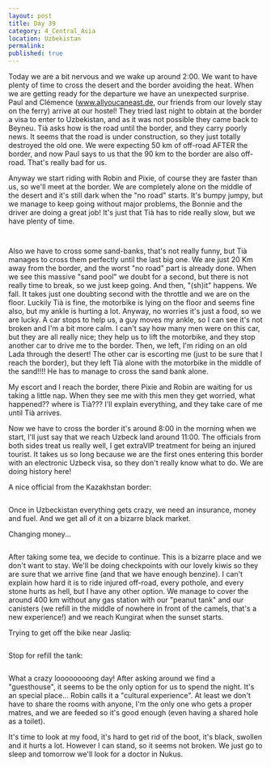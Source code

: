 ```yaml
---
layout: post
title: Day 39
category: 4_Central_Asia
location: Uzbekistan
permalink: 
published: true
---
```


Today we are a bit nervous and we wake up around 2:00. We want to have plenty of time to cross the desert and the border avoiding the heat. When we are getting ready for the departure we have an unexpected surprise. Paul and Clémence (www.allyoucaneast.de, our friends from our lovely stay on the ferry) arrive at our hostel! They tried last night to obtain at the border a visa to enter to Uzbekistan, and as it was not possible they came back to Beyneu. Tià asks how is the road until the border, and they carry poorly news. It seems that the road is under construction, so they just totally destroyed the old one. We were expecting 50 km of off-road AFTER the border, and now Paul says to us that the 90 km to the border are also off-road. That's really bad for us.

Anyway we start riding with Robin and Pixie, of course they are faster than us, so we'll meet at the border. We are completely alone on the middle of the desert and it's still dark when the "no road" starts. It's bumpy jumpy, but we manage to keep going without major problems, the Bonnie and the driver are doing a great job! It's just that Tià has to ride really slow, but we have plenty of time.

<p><a
href="https://lh3.googleusercontent.com/1M2qNEjq7X33EJfsD4CYU9j160gaocX9dBNBGdCRxNXBqNOG9KlCKdblKQfZULr7Psx7KrgdB8mVqckjiSHC-5XxJZHuQGTdWVOvi8hOvkpuJfTxwXzG0LGsTbrucwn-rkEFPt-e5qgDeN6YnxQTRfdyWf3_EO_GC3OP9kbM1CVR1UUwnr-ls_0XgGf6tRFHU8Axy5htjclAkVz_XO7-XYQayBxA7_vaEULZRVJ9YlQ6UzM-llrX3VyKBBqltef4YWTc2Zohxg0xHjcUctVpEdUqSINn6Njmg2yKx8mItTUDxIgAkNomyLoif1QN7CEowSarc44flgs9vCCpNXig_nC8D5h6ftAUItRIpgUSpLEOd1xRL4HIq68Sdefae1u2z1xHA8ErJiUSD2vh4tG2tKXAu0Kf5AhLNCG_J0nDOASCfBUsSqnhXHFqy5iYF42Aton7sleoCKavKUzuM4DCUwRVXQUqu9kGg-QJcuQ3cJpSg_cH2PcvyS8N-L_ob3o4yonSN5FQQ1lHQa6I9O-TujFTzjSvC2Aq_Rmem3dOF2viKy4uXCss4RJC9wPFvxh2vJnP9CYlKXwoQ2MCjGNFlV0dg_Vcmkw0G2uSBnBefS8xGHHKrUWQOPcTpq34i7hDYIz_gEDmv-aJgNC6G79GGLOeJqaSmx1clw=w1052-h789-no"><img 
src="https://lh3.googleusercontent.com/1M2qNEjq7X33EJfsD4CYU9j160gaocX9dBNBGdCRxNXBqNOG9KlCKdblKQfZULr7Psx7KrgdB8mVqckjiSHC-5XxJZHuQGTdWVOvi8hOvkpuJfTxwXzG0LGsTbrucwn-rkEFPt-e5qgDeN6YnxQTRfdyWf3_EO_GC3OP9kbM1CVR1UUwnr-ls_0XgGf6tRFHU8Axy5htjclAkVz_XO7-XYQayBxA7_vaEULZRVJ9YlQ6UzM-llrX3VyKBBqltef4YWTc2Zohxg0xHjcUctVpEdUqSINn6Njmg2yKx8mItTUDxIgAkNomyLoif1QN7CEowSarc44flgs9vCCpNXig_nC8D5h6ftAUItRIpgUSpLEOd1xRL4HIq68Sdefae1u2z1xHA8ErJiUSD2vh4tG2tKXAu0Kf5AhLNCG_J0nDOASCfBUsSqnhXHFqy5iYF42Aton7sleoCKavKUzuM4DCUwRVXQUqu9kGg-QJcuQ3cJpSg_cH2PcvyS8N-L_ob3o4yonSN5FQQ1lHQa6I9O-TujFTzjSvC2Aq_Rmem3dOF2viKy4uXCss4RJC9wPFvxh2vJnP9CYlKXwoQ2MCjGNFlV0dg_Vcmkw0G2uSBnBefS8xGHHKrUWQOPcTpq34i7hDYIz_gEDmv-aJgNC6G79GGLOeJqaSmx1clw=w1052-h789-no" alt=""></a></p>

<p><a
href="https://lh3.googleusercontent.com/G_ar8bSRL03slUb7eEfeSmTp4UvTMAbWi31iuKgEa83MyuFKtIA0ujlaBHQmN2VClwwjTQOtFoT0Mc-fN6LlbzPhQuMkRtsVQVh95sNVlrbz6zFuzVOEa06JvlbbfwCyj7uCEBpjjuT6cBFXU6AcGo8OEZb4a_hxWIbYbrGphuS31_wdwXQrxyLLz2ysTXbdI32teRk8FlwYNjC7WaPnGoBECdwdmxSAhjC6-YKWbpriyiXHL0axkpjf17_F92JGkLRR94xbUooDRr5b-D-gCbIzakvcIR7-RuoX605M_crg1tetv0MT_xxGV4qV6rIGGI9r-lekZqqUq3aEp0T125uwmiolN1hYYnK9TubduGZK0_bPi2ZbaDdhvCTwNXRWvIEJ-jxSUBgjiAa4Im4m_FStllL30tbwhu6ToZt_zqv9qdiOhEsJ54CEIdsJy7ihgAlppsYTsCdQayO2nmt01Y3iShIcVSpXffZtCwDHlVovQoz2YTH11kgWzo-oW94lYkuC7W8nuQ8NOjMoL3GIqtpqGfWx0_mOBgVu3f47O4ldbK59N7H9ShJ7e1vUbXaiepvGz34tMuBeAaivGrZEdwpVlOwtd5q7SsPFaiGLn5OkJ-TSeCk6HdwdO5t47QdjfUxCkJWKD65XkCx00MBrEEf9YzKTqOgvuA=w1052-h789-no"><img 
src="https://lh3.googleusercontent.com/G_ar8bSRL03slUb7eEfeSmTp4UvTMAbWi31iuKgEa83MyuFKtIA0ujlaBHQmN2VClwwjTQOtFoT0Mc-fN6LlbzPhQuMkRtsVQVh95sNVlrbz6zFuzVOEa06JvlbbfwCyj7uCEBpjjuT6cBFXU6AcGo8OEZb4a_hxWIbYbrGphuS31_wdwXQrxyLLz2ysTXbdI32teRk8FlwYNjC7WaPnGoBECdwdmxSAhjC6-YKWbpriyiXHL0axkpjf17_F92JGkLRR94xbUooDRr5b-D-gCbIzakvcIR7-RuoX605M_crg1tetv0MT_xxGV4qV6rIGGI9r-lekZqqUq3aEp0T125uwmiolN1hYYnK9TubduGZK0_bPi2ZbaDdhvCTwNXRWvIEJ-jxSUBgjiAa4Im4m_FStllL30tbwhu6ToZt_zqv9qdiOhEsJ54CEIdsJy7ihgAlppsYTsCdQayO2nmt01Y3iShIcVSpXffZtCwDHlVovQoz2YTH11kgWzo-oW94lYkuC7W8nuQ8NOjMoL3GIqtpqGfWx0_mOBgVu3f47O4ldbK59N7H9ShJ7e1vUbXaiepvGz34tMuBeAaivGrZEdwpVlOwtd5q7SsPFaiGLn5OkJ-TSeCk6HdwdO5t47QdjfUxCkJWKD65XkCx00MBrEEf9YzKTqOgvuA=w1052-h789-no" alt=""></a></p>

Also we have to cross some sand-banks, that's not really funny, but Tià manages to cross them perfectly until the last big one. We are just 20 Km away from the border, and the worst "no road" part is already done. When we see this massive "sand pool" we doubt for a second, but there is not really time to break, so we just keep going. And then, "(sh)it" happens. We fall. It takes just one doubting second with the throttle and we are on the floor. Luckily Tià is fine, the motorbike is lying on the floor and seems fine also, but my ankle is hurting a lot. Anyway, no worries it's just a food, so we are lucky. A car stops to help us, a guy moves my ankle, so I can see it's not broken and I'm a bit more calm. I can't say how many men were on this car, but they are all really nice; they help us to lift the motorbike, and they stop another car to drive me to the border. Then, we left, I'm riding on an old Lada through the desert! The other car is escorting me (just to be sure that I reach the border), but they left Tià alone with the motorbike in the middle of the sand!!!! He has to manage to cross the sand bank alone.

My escort and I reach the border, there Pixie and Robin are waiting for us taking a little nap. When they see me with this men they get worried, what happened?? where is Tià??? I'll explain everything, and they take care of me until Tià arrives. 

Now we have to cross the border it's around 8:00 in the morning when we start, I'll just say that we reach Uzbeck land around 11:00. The officials from both sides treat us really well, I get extraVIP treatment for being an injured tourist. It takes us so long because we are the first ones entering this border with an electronic Uzbeck visa, so they don't really know what to do. We are doing history here!

A nice official from the Kazakhstan border:

<p><a
href="https://lh3.googleusercontent.com/fWauJAIeteCSxynltsIX0cPC2TeaXQyKgvqRKsc_4HkiHpDJcOYgjxeJSbp-OUSIuE2GlLh5oR-KH_kIzPJDToF3dsrPF3cRVNnmPTCL1VMUsL0v9Xna6T9xyqMWlnJjOvzjXFvT1kQstr6yXNOMNUJYqf3dzQoMPsovBtA5w0pnFK95lH81Fcukp_Ai5YhOQS6YpRHkngDhxrlpigQ2kwabqBezn3Nm0UDA7i7vjs1TFsBJV0p4sKrV165-Rgse0nMlsgvWITiKahIiN8c0SGOBbl6aArG4QprtfIuAxuL2dUu9mN9uRlcC8Sgnut4c3QonUGoSgoMOFvNUXKJll2mRC4ITrPLN00pNa-FTtT0ZrYG35lDYfVuq9FNUVCvrPIDGSIkxI06m41gUPTN7_YCXX1LNQJ7vWmW178rgfoTwC9PLkKhzo7CiCm-F_QFbHAv7wsxKaum0OADjUpo0GuIGuMeM03T4WB8e71TOkoEZIReXBfUvQwc_JQqPvUIycffiWlBM-b9x_y3TJodj1AfUb6dRNCLm6jVgnyeHIkbgp6fSa3IZW_w-80TyTA2StQPVE4Lk1TkfN0D6_bBo7m2KZYz3n9dH6-0RdMAYRnxsP4BILNUKBkNvxwSiPVK8INtlpI6bBoqiA9tXtyjSXVNl3CuYdMTSVA=w640-h480-no"><img 
src="https://lh3.googleusercontent.com/fWauJAIeteCSxynltsIX0cPC2TeaXQyKgvqRKsc_4HkiHpDJcOYgjxeJSbp-OUSIuE2GlLh5oR-KH_kIzPJDToF3dsrPF3cRVNnmPTCL1VMUsL0v9Xna6T9xyqMWlnJjOvzjXFvT1kQstr6yXNOMNUJYqf3dzQoMPsovBtA5w0pnFK95lH81Fcukp_Ai5YhOQS6YpRHkngDhxrlpigQ2kwabqBezn3Nm0UDA7i7vjs1TFsBJV0p4sKrV165-Rgse0nMlsgvWITiKahIiN8c0SGOBbl6aArG4QprtfIuAxuL2dUu9mN9uRlcC8Sgnut4c3QonUGoSgoMOFvNUXKJll2mRC4ITrPLN00pNa-FTtT0ZrYG35lDYfVuq9FNUVCvrPIDGSIkxI06m41gUPTN7_YCXX1LNQJ7vWmW178rgfoTwC9PLkKhzo7CiCm-F_QFbHAv7wsxKaum0OADjUpo0GuIGuMeM03T4WB8e71TOkoEZIReXBfUvQwc_JQqPvUIycffiWlBM-b9x_y3TJodj1AfUb6dRNCLm6jVgnyeHIkbgp6fSa3IZW_w-80TyTA2StQPVE4Lk1TkfN0D6_bBo7m2KZYz3n9dH6-0RdMAYRnxsP4BILNUKBkNvxwSiPVK8INtlpI6bBoqiA9tXtyjSXVNl3CuYdMTSVA=w640-h480-no" alt=""></a></p>

Once in Uzbeckistan everything gets crazy, we need an insurance, money and fuel. And we get all of it on a bizarre black market. 

Changing money...

<p><a
href="https://lh3.googleusercontent.com/u3CdIZZ-8VTKMDj_Od1OIHfH8k8oLmzKMc6tFUz57AF3k36JMFyniS7qyl-1uVpPuJr8vHr2aEzBZ5iefEMXCkH7FFlhCeoAXDYbi-wkfjnYU6CJ_3MBhrAHuH6g0omPmtxrQl8-4-jpl0cMHOaRibBhMzRpve9D8QRPG9dxvowAxFkpEkVcgppwV_gfYkZdgYWyGn3whgFhIbnYiuC1yVOGGa3S_WISKA7Cf6wRqAhct7-8zXLkgJby30y9GU-tyk6T_QZm4yKoLynzt4gcG3h-DsPGngueDaNHGx6XyoB_2gsRhcg-yz0xtO4jwJgU-GAkiOrzfp-hwthqs3pW2EDXfiaU-vzRsCCkPCWf61Fkk9G_DdFwoLMQLtFiqvmM4z6KkljuVJr1HmcmkaSNa63HSy7f1jD8BAXR2PqAUhrJLJ5UP4P8EA2CdDmLy38Lyp6ah1U6Mxn53TikDS1PRJCbYPhj7jMw4PfUE_xTkfnoGj4ppCND6jcMyox7fh0qaXcv4NiHgGNcI7XWBe7PeDMajHqxJEPLbhAoetpfsDNms95KjrL8WY7jOaCIzbZU6WlOPfSd8dIkASzT_-PmvxmdU_FAlZyFvdP3pnj-LMi43RaaZELwizdMTLOijDElDZCpjs0cfNjzPYdSD--0cjYdLLIvc0uQ1g=w840-h630-no"><img 
src="https://lh3.googleusercontent.com/u3CdIZZ-8VTKMDj_Od1OIHfH8k8oLmzKMc6tFUz57AF3k36JMFyniS7qyl-1uVpPuJr8vHr2aEzBZ5iefEMXCkH7FFlhCeoAXDYbi-wkfjnYU6CJ_3MBhrAHuH6g0omPmtxrQl8-4-jpl0cMHOaRibBhMzRpve9D8QRPG9dxvowAxFkpEkVcgppwV_gfYkZdgYWyGn3whgFhIbnYiuC1yVOGGa3S_WISKA7Cf6wRqAhct7-8zXLkgJby30y9GU-tyk6T_QZm4yKoLynzt4gcG3h-DsPGngueDaNHGx6XyoB_2gsRhcg-yz0xtO4jwJgU-GAkiOrzfp-hwthqs3pW2EDXfiaU-vzRsCCkPCWf61Fkk9G_DdFwoLMQLtFiqvmM4z6KkljuVJr1HmcmkaSNa63HSy7f1jD8BAXR2PqAUhrJLJ5UP4P8EA2CdDmLy38Lyp6ah1U6Mxn53TikDS1PRJCbYPhj7jMw4PfUE_xTkfnoGj4ppCND6jcMyox7fh0qaXcv4NiHgGNcI7XWBe7PeDMajHqxJEPLbhAoetpfsDNms95KjrL8WY7jOaCIzbZU6WlOPfSd8dIkASzT_-PmvxmdU_FAlZyFvdP3pnj-LMi43RaaZELwizdMTLOijDElDZCpjs0cfNjzPYdSD--0cjYdLLIvc0uQ1g=w840-h630-no" alt=""></a></p>

After taking some tea, we decide to continue. This is a bizarre place and we don't want to stay. We'll be doing checkpoints with our lovely kiwis so they are sure that we arrive fine (and that we have enough benzine). I can't explain how hard it is to ride injured off-road, every pothole, and every stone hurts as hell, but I have any other option. We manage to cover the around 400 km without any gas station with our "peanut tank" and our canisters (we refill in the middle of nowhere in front of the camels, that's a new experience!) and we reach Kungirat when the sunset starts.

Trying to get off the bike near Jasliq:

<p><a
href="https://lh3.googleusercontent.com/Tmae8pWJLiRoBJlTqEzguFQ4qGVapnjVuf2fLlMufxX4QebBAtAhb-u1aDE4pqu4GnWJZKqIFOyOYQfs3FsNnAb3_zjJxYtyhnTSvV_a-RL0R_oF9G0iYM9Asr-BIQVpstpJXHEnh9UU-xuD_GX0qA2d73d1jJIk-Q6wpuZheJTQWJFhONJOtz770Rz4rQTxH0J5LeZTRGB35S8l0quLdI7Ww3Qx0IrhSdLthvm6uVMeaAdYcJWjCa7QKa3wH77HXJVvu1UIY-fcEKnJwz48m4px48Qnz_OKzv5YmJtRUYmbFfyRqSSlkUnGWgdtu_Uew-rMIWClH5y2wI_3W4on-TZHU94aZLrpBW5l_EH8-iwKbur7lFr1_BLsOGnNyaCgnrkCmSC83eXfdAcmcKETI-gaxjYxyfdWOxcdkvNNsPhD0BKk0a4oEr33sUUlyYpIV9hwHbYYt5P3LIPxOBEvFFhtCZH9EnUCMAERKDbepily1ExyuB4VkgDeatQ5pcjJ0FWAecrjorDcUVEMCVh38VZpPfuAfmSvvwluG0Tpx0AXqQH3IWuN5oq2NGdvJfPH-h5P6yyxEaqa3Hp9y35TKaTEd9PrQFaFsOLqTpZKwYxVYer00GQDaXqhhK9yAzUSMHdzXlNMU65YxCzy7x-RVk_2ELEsTQelbg=w592-h789-no"><img 
src="https://lh3.googleusercontent.com/Tmae8pWJLiRoBJlTqEzguFQ4qGVapnjVuf2fLlMufxX4QebBAtAhb-u1aDE4pqu4GnWJZKqIFOyOYQfs3FsNnAb3_zjJxYtyhnTSvV_a-RL0R_oF9G0iYM9Asr-BIQVpstpJXHEnh9UU-xuD_GX0qA2d73d1jJIk-Q6wpuZheJTQWJFhONJOtz770Rz4rQTxH0J5LeZTRGB35S8l0quLdI7Ww3Qx0IrhSdLthvm6uVMeaAdYcJWjCa7QKa3wH77HXJVvu1UIY-fcEKnJwz48m4px48Qnz_OKzv5YmJtRUYmbFfyRqSSlkUnGWgdtu_Uew-rMIWClH5y2wI_3W4on-TZHU94aZLrpBW5l_EH8-iwKbur7lFr1_BLsOGnNyaCgnrkCmSC83eXfdAcmcKETI-gaxjYxyfdWOxcdkvNNsPhD0BKk0a4oEr33sUUlyYpIV9hwHbYYt5P3LIPxOBEvFFhtCZH9EnUCMAERKDbepily1ExyuB4VkgDeatQ5pcjJ0FWAecrjorDcUVEMCVh38VZpPfuAfmSvvwluG0Tpx0AXqQH3IWuN5oq2NGdvJfPH-h5P6yyxEaqa3Hp9y35TKaTEd9PrQFaFsOLqTpZKwYxVYer00GQDaXqhhK9yAzUSMHdzXlNMU65YxCzy7x-RVk_2ELEsTQelbg=w592-h789-no" alt=""></a></p>

Stop for refill the tank:

<p><a
href="https://lh3.googleusercontent.com/cAc5teJLvYKtzChDoCS35qApX623iYiRMyOLZEpqtdvrd0Q5my5IRcEfY4jqA51JO5ZTLvJ64ftbqCs2hmqRjdfACiCjXYQ1_sLM9WYjOMh4ONwSVCxvVXp5NFKme9y3xapMv2C8TDs6FCE8MWGzI3X_SG9Qv7LEVTkBhmq3CYXiUcTcJeikWxMppK2Cv6vMvjmczO7beNp8OfVju8l0DbKS02zCSIs338igkpeunwcBv45mq1yXGLdGGaFwfttjKGZnzTdHxU5SueuBUv_2TOjCi--a-FO9niDzsFEvR76RQHNroCrqWIULbBHb6zcAuQhzV7mMp6qq46zo1XyMHYKeHx5yT3iQBPqJbRwu2EmtD6_B32wjx7n4QDP2DjSjRzREDrHgGzNs7elzJFSI-x93Vf0yL788WKLmTdZJV4hUiNYlGXpBHoYzcPAhZr8F2y8Ey5NOtCIszAPWjawlyEAzrK8Acfy9NmymMW29TD1ELeV6ZkAWa26iBpgPZwWnbUmYXJszjmXcTdSEOOlE6F_bL6Sged-sRjQFtfRmw3gVNUVWPKQibcoLA_U2W5co9jfBcyUueEl0AWqq6twem3ULPRsuPEfnZ_0L5IUqcp5Dy6PZeFBpkO4p9ChYCbHVglTuKt9cbhg7JeC_Dh-00TlTQu9kxBW59g=w591-h788-no"><img 
src="https://lh3.googleusercontent.com/cAc5teJLvYKtzChDoCS35qApX623iYiRMyOLZEpqtdvrd0Q5my5IRcEfY4jqA51JO5ZTLvJ64ftbqCs2hmqRjdfACiCjXYQ1_sLM9WYjOMh4ONwSVCxvVXp5NFKme9y3xapMv2C8TDs6FCE8MWGzI3X_SG9Qv7LEVTkBhmq3CYXiUcTcJeikWxMppK2Cv6vMvjmczO7beNp8OfVju8l0DbKS02zCSIs338igkpeunwcBv45mq1yXGLdGGaFwfttjKGZnzTdHxU5SueuBUv_2TOjCi--a-FO9niDzsFEvR76RQHNroCrqWIULbBHb6zcAuQhzV7mMp6qq46zo1XyMHYKeHx5yT3iQBPqJbRwu2EmtD6_B32wjx7n4QDP2DjSjRzREDrHgGzNs7elzJFSI-x93Vf0yL788WKLmTdZJV4hUiNYlGXpBHoYzcPAhZr8F2y8Ey5NOtCIszAPWjawlyEAzrK8Acfy9NmymMW29TD1ELeV6ZkAWa26iBpgPZwWnbUmYXJszjmXcTdSEOOlE6F_bL6Sged-sRjQFtfRmw3gVNUVWPKQibcoLA_U2W5co9jfBcyUueEl0AWqq6twem3ULPRsuPEfnZ_0L5IUqcp5Dy6PZeFBpkO4p9ChYCbHVglTuKt9cbhg7JeC_Dh-00TlTQu9kxBW59g=w591-h788-no" alt=""></a></p>


What a crazy loooooooong day! After asking around we find a "guesthouse", it seems to be the only option for us to spend the night. It's an special place... Robin calls it a "cultural experience". At least we don't have to share the rooms with anyone, I'm the only one who gets a proper matres, and we are feeded so it's good enough (even having a shared hole as a toilet).

It's time to look at my food, it's hard to get rid of the boot, it's black, swollen and it hurts a lot. However I can stand, so it seems not broken. We just go to sleep and tomorrow we'll look for a doctor in Nukus.